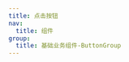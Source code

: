 ```yaml
---
title: 点击按钮
nav:
  title: 组件
group:
  title: 基础业务组件-ButtonGroup
---
```


<code src="./index.tsx" />


<API></API>

